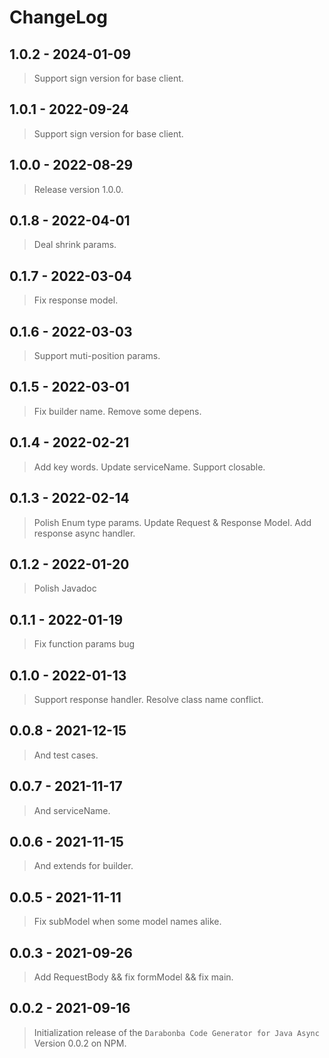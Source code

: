 # ChangeLog

## 1.0.2 - 2024-01-09
> Support sign version for base client.

## 1.0.1 - 2022-09-24
> Support sign version for base client.

## 1.0.0 - 2022-08-29
> Release version 1.0.0.

## 0.1.8 - 2022-04-01
> Deal shrink params.

## 0.1.7 - 2022-03-04
> Fix response model.

## 0.1.6 - 2022-03-03
> Support muti-position params.

## 0.1.5 - 2022-03-01
> Fix builder name.
> Remove some depens.

## 0.1.4 - 2022-02-21
> Add key words.
> Update serviceName.
> Support closable.

## 0.1.3 - 2022-02-14
> Polish Enum type params.
> Update Request & Response Model.
> Add response async handler.

## 0.1.2 - 2022-01-20
> Polish Javadoc

## 0.1.1 - 2022-01-19
> Fix function params bug

## 0.1.0 - 2022-01-13
> Support response handler.
> Resolve class name conflict.

## 0.0.8 - 2021-12-15
> And test cases.

## 0.0.7 - 2021-11-17
> And serviceName.

## 0.0.6 - 2021-11-15
> And extends for builder.

## 0.0.5 - 2021-11-11
> Fix subModel when some model names alike.

## 0.0.3 - 2021-09-26
> Add RequestBody && fix formModel && fix main.

## 0.0.2 - 2021-09-16

> Initialization release of the `Darabonba Code Generator for Java Async` Version 0.0.2 on NPM.